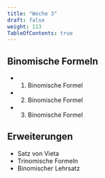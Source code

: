 ```yaml
---
title: "Woche 3"
draft: false
weight: 113
TableOfContents: true
---
```


## Binomische Formeln
- 1. Binomische Formel
- 2. Binomische Formel
- 3. Binomische Formel

## Erweiterungen
- Satz von Vieta
- Trinomische Formeln
- Binomischer Lehrsatz